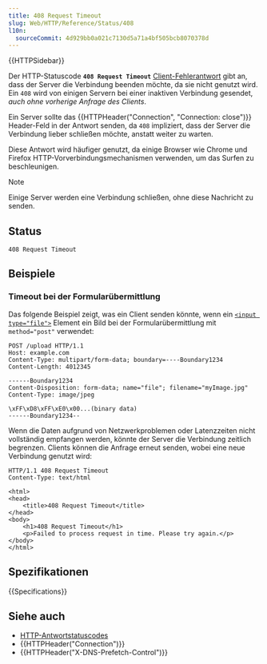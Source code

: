 ```yaml
---
title: 408 Request Timeout
slug: Web/HTTP/Reference/Status/408
l10n:
  sourceCommit: 4d929bb0a021c7130d5a71a4bf505bcb8070378d
---
```


{{HTTPSidebar}}

Der HTTP-Statuscode **`408 Request Timeout`** [Client-Fehlerantwort](/de/docs/Web/HTTP/Reference/Status#client_error_responses) gibt an, dass der Server die Verbindung beenden möchte, da sie nicht genutzt wird.
Ein `408` wird von einigen Servern bei einer inaktiven Verbindung gesendet, _auch ohne vorherige Anfrage des Clients_.

Ein Server sollte das {{HTTPHeader("Connection", "Connection: close")}} Header-Feld in der Antwort senden, da `408` impliziert, dass der Server die Verbindung lieber schließen möchte, anstatt weiter zu warten.

Diese Antwort wird häufiger genutzt, da einige Browser wie Chrome und Firefox HTTP-Vorverbindungsmechanismen verwenden, um das Surfen zu beschleunigen.

> [!NOTE]
> Einige Server werden eine Verbindung schließen, ohne diese Nachricht zu senden.

## Status

```http
408 Request Timeout
```

## Beispiele

### Timeout bei der Formularübermittlung

Das folgende Beispiel zeigt, was ein Client senden könnte, wenn ein [`<input type="file">`](/de/docs/Web/HTML/Element/input/file) Element ein Bild bei der Formularübermittlung mit `method="post"` verwendet:

```http
POST /upload HTTP/1.1
Host: example.com
Content-Type: multipart/form-data; boundary=----Boundary1234
Content-Length: 4012345

------Boundary1234
Content-Disposition: form-data; name="file"; filename="myImage.jpg"
Content-Type: image/jpeg

\xFF\xD8\xFF\xE0\x00...(binary data)
------Boundary1234--
```

Wenn die Daten aufgrund von Netzwerkproblemen oder Latenzzeiten nicht vollständig empfangen werden, könnte der Server die Verbindung zeitlich begrenzen.
Clients können die Anfrage erneut senden, wobei eine neue Verbindung genutzt wird:

```http
HTTP/1.1 408 Request Timeout
Content-Type: text/html

<html>
<head>
    <title>408 Request Timeout</title>
</head>
<body>
    <h1>408 Request Timeout</h1>
    <p>Failed to process request in time. Please try again.</p>
</body>
</html>
```

## Spezifikationen

{{Specifications}}

## Siehe auch

- [HTTP-Antwortstatuscodes](/de/docs/Web/HTTP/Reference/Status)
- {{HTTPHeader("Connection")}}
- {{HTTPHeader("X-DNS-Prefetch-Control")}}
